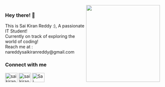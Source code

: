

 <!--<img  alt="GIF" height="160px" src="https://media.giphy.com/media/du3J3cXyzhj75IOgvA/giphy.gif" />-->

<!--<img align="right" alt="GIF" src="https://github.com/abhisheknaiidu/abhisheknaiidu/blob/master/code.gif?raw=true" width="40%" height="40%" /><br>-->
<!--<img align="right" alt="img" src="https://github.com/FernandoRoldan93/FernandoRoldan93/blob/master/cover_image.jpg" width="37%" height="35%" />-->
<!-- <img align="right" alt="GIF" src="https://i.imgur.com/8MupZHY.gif" height = "250px" width="400px" /> -->



 <img align="right" height = "250px" width = "240px"  margin = "2px" src = "https://octodex.github.com/images/spidertocat.png" width ="80px" height="100px">
 
<h3 align="left"> Hey there! 👋 </h3>
This is Sai Kiran Reddy :), A passionate IT Student!<br>
Currently on track of exploring the world of coding!<br>
Reach me at : nareddysaikiranreddy@gmail.com
<br>


<h3 align="left">Connect with me</h3>
<p align="left">
<a href="https://twitter.com/saikiranreddy75" target="blank"><img align="center" src="https://cdn.jsdelivr.net/npm/simple-icons@3.0.1/icons/twitter.svg" alt="saikiranreddy75" height="30" width="40" /></a>
 <a href="https://www.instagram.com/saikiranreddy.03/" target="blank"><img align="center" src="https://cdn.jsdelivr.net/npm/simple-icons@3.0.1/icons/instagram.svg" alt="saikiranreddy.03" height="30" width="40" /></a>
<a href="https://www.linkedin.com/in/sai-kiran-reddy-7272b320a/" target="blank"><img align="center" src="https://cdn.jsdelivr.net/npm/simple-icons@3.0.1/icons/linkedin.svg" alt="Sai Kiran Reddy" height="30" width="40" /></a>
</p>





<!--
**saikiranreddy201/saikiranreddy201** is a ✨ _special_ ✨ repository because its `README.md` (this file) appears on your GitHub profile.

Here are some ideas to get you started:

- 🔭 I’m currently working on ...
- 🌱 I’m currently learning ...
- 👯 I’m looking to collaborate on ...
- 🤔 I’m looking for help with ...
- 💬 Ask me about ...
- 📫 How to reach me: ...
- 😄 Pronouns: ...
- ⚡ Fun fact: ...
-->
